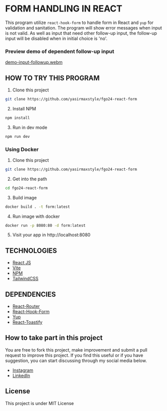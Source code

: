 # FORM HANDLING IN REACT
This program utilize `react-hook-form` to handle form in React and `yup` for validation and sanitation. The program will show error messages when input is not valid. As well as input that need other follow-up input, the follow-up input will be disabled when in initial choice is 'no'.
### Preview demo of dependent follow-up input
[demo-input-followup.webm](https://github.com/user-attachments/assets/783b7ec4-b3e0-46ca-925a-b8e3b21d1e69)

## HOW TO TRY THIS PROGRAM
1. Clone this project
```sh
git clone https://github.com/yasirmaxstyle/fgo24-react-form
```
2. Install NPM
```sh
npm install
```
3. Run in dev mode
```sh
npm run dev
```

### Using Docker
1. Clone this project
```sh
git clone https://github.com/yasirmaxstyle/fgo24-react-form
```
2. Get into the path
```sh
cd fgo24-react-form
```
3. Build image
```bash
docker build . -t form:latest
```
4. Run image with docker
```bash
docker run -p 8080:80 -d form:latest
```
5. Visit your app in http://localhost:8080

## TECHNOLOGIES
- [React JS](https://react.dev/)
- [Vite](https://vite.dev/)
- [NPM](https://www.npmjs.com/)
- [TailwindCSS](https://tailwindcss.com/)

## DEPENDENCIES
- [React-Router](https://www.npmjs.com/package/react-router)
- [React-Hook-Form](https://www.npmjs.com/package/react-hook-form)
- [Yup](https://www.npmjs.com/package/yup)
- [React-Toastify](https://www.npmjs.com/package/react-toastify)

## How to take part in this project
You are free to fork this project, make improvement and submit a pull request to improve this project. If you find this useful or if you have suggestion, you can start discussing through my social media below.
- [Instagram](https://www.instagram.com/yasirmaxstyle/)
- [LinkedIn](https://www.linkedin.com/in/muhamad-yasir-806230117/)

## License
This project is under MIT License
